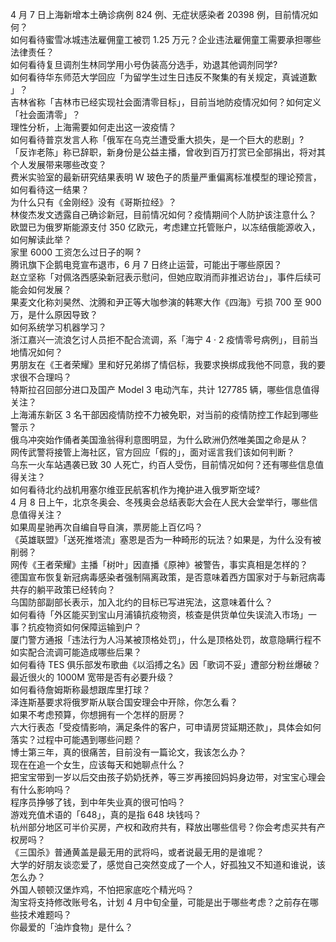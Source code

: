 4 月 7 日上海新增本土确诊病例 824 例、无症状感染者 20398 例，目前情况如何？  
如何看待蜜雪冰城违法雇佣童工被罚 1.25 万元？企业违法雇佣童工需要承担哪些法律责任？  
如何看待复旦调剂生林同学用小号伪装高分选手，劝退其他调剂同学?  
如何看待华东师范大学回应「为留学生过生日违反不聚集的有关规定，真诚道歉 」？  
吉林省称「吉林市已经实现社会面清零目标」，目前当地防疫情况如何？如何定义「社会面清零」？  
理性分析，上海需要如何走出这一波疫情？  
如何看待普京发言人称「俄军在乌克兰遭受重大损失，是一个巨大的悲剧」?  
「反诈老陈」称已辞职，新身份是公益主播，曾收到百万打赏已全部捐出，将对其个人发展带来哪些改变？  
费米实验室的最新研究结果表明 W 玻色子的质量严重偏离标准模型的理论预言，如何看待这一结果？  
为什么只有《金刚经》没有《哥斯拉经》？  
林俊杰发文透露自己确诊新冠，目前情况如何？疫情期间个人防护该注意什么？  
欧盟已为俄罗斯能源支付 350 亿欧元，考虑建立托管账户，以冻结俄能源收入，如何解读此举？  
家里 6000 工资怎么过日子的啊 ?  
腾讯旗下企鹅电竞宣布退市，6 月 7 日终止运营，可能出于哪些原因？  
赵立坚称「对佩洛西感染新冠表示慰问，但她应取消而非推迟访台」，事件后续可能会如何发展？  
果麦文化称刘昊然、沈腾和尹正等大咖参演的韩寒大作《四海》亏损 700 至 900 万，是什么原因导致？  
如何系统学习机器学习？  
浙江嘉兴一流浪乞讨人员拒不配合流调，系「海宁 4 · 2 疫情零号病例」，目前当地情况如何？  
男朋友在《王者荣耀》里和好兄弟绑了情侣标，我要求换绑成我他不同意，我的要求很不合理吗？  
特斯拉召回部分进口及国产 Model 3 电动汽车，共计 127785 辆，哪些信息值得关注？  
上海浦东新区 3 名干部因疫情防控不力被免职，对当前的疫情防控工作起到哪些警示？  
俄乌冲突始作俑者美国渔翁得利意图明显，为什么欧洲仍然唯美国之命是从？  
网传武警将接管上海社区，官方回应「假的」，面对谣言我们该如何判断？  
乌东一火车站遇袭已致 30 人死亡，约百人受伤，目前情况如何？还有哪些信息值得关注？  
如何看待北约战机用塞尔维亚民航客机作为掩护进入俄罗斯空域?  
4 月 8 日上午，北京冬奥会、冬残奥会总结表彰大会在人民大会堂举行，哪些信息值得关注？  
如果周星驰再次自编自导自演，票房能上百亿吗？  
《英雄联盟》「送死推塔流」塞恩是否为一种畸形的玩法？如果是，为什么没有被削弱？  
网传《王者荣耀》主播「树叶」因直播《原神》被警告，事实真相是怎样的？  
德国宣布恢复新冠病毒感染者强制隔离政策，是否意味着西方国家对于与新冠病毒共存的躺平政策已经转向？  
乌国防部副部长表示，加入北约的目标已写进宪法，这意味着什么？  
如何看待「外区能买到宝山月浦镇抗疫物资，核查是供货单位失误流入市场」一事？抗疫物资如何保障运输到户？  
厦门警方通报「违法行为人冯某被顶格处罚」，什么是顶格处罚，故意隐瞒行程不如实配合流调可能造成哪些后果？  
如何看待 TES 俱乐部发布歌曲《以滔搏之名》因「歌词不妥」遭部分粉丝爆破？  
最近很火的 1000M 宽带是否有必要升级？  
如何看待詹姆斯称最想跟库里打球？  
泽连斯基要求将俄罗斯从联合国安理会中开除，你怎么看？  
如果不考虑预算，你想拥有一个怎样的厨房？  
六大行表态「受疫情影响，满足条件的客户，可申请房贷延期还款」，具体会如何落实？过程中可能遇到哪些问题？  
博士第三年，真的很痛苦，目前没有一篇论文，我该怎么办？  
现在在追一个女生，应该每天和她聊点什么？  
把宝宝带到一岁以后交由孩子奶奶抚养，等三岁再接回妈妈身边带，对宝宝心理会有什么影响吗？  
程序员挣够了钱，到中年失业真的很可怕吗？  
游戏充值术语的「648」，真的是指 648 块钱吗？  
杭州部分地区可半价买房，产权和政府共有，释放出哪些信号？你会考虑买共有产权房吗？  
《三国杀》普通黄盖是最无用的武将吗，或者说最无用的是谁呢？  
大学的好朋友谈恋爱了，感觉自己突然变成了一个人，好孤独又不知道和谁说，该怎么办？  
外国人顿顿汉堡炸鸡，不怕把家底吃个精光吗？  
淘宝将支持修改账号名，计划 4 月中旬全量，可能是出于哪些考虑？之前存在哪些技术难题吗？  
你最爱的「油炸食物」是什么？  
